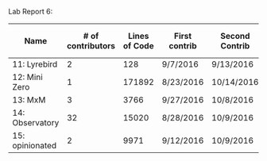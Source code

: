 Lab Report 6:

|  Name            |  # of contributors  |  Lines of Code | First contrib  |  Second Contrib  |  The Current Branches |
|------------------|---------------------|----------------|----------------|------------------|-----------------------|
|11: Lyrebird      |  2                  |  128           |  9/7/2016      |  9/13/2016       |  7                    |
|12: Mini Zero     |  1                  |  171892        |  8/23/2016     |  10/14/2016      |  2                    |
|13: MxM           |  3                  |  3766          |  9/27/2016     |  10/8/2016       |  4                    |
|14: Observatory   |  32                 |  15020         |  8/28/2016     |  10/9/2016       |  19                   |
|15: opinionated   |  2                  |  9971          |  9/12/2016     |  10/9/2016       |  4                    |
